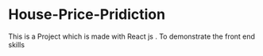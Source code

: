 # House-Price-Pridiction
This is a Project which is made with React js . To demonstrate the front end skills
